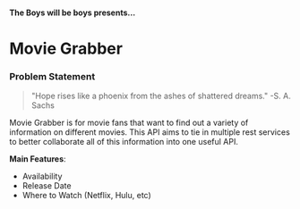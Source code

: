 #### The Boys will be boys presents...
# Movie Grabber


### Problem Statement

>"Hope rises like a phoenix from the ashes of shattered dreams." 
> -S. A. Sachs

Movie Grabber is for movie fans that want to find out a variety of information on different movies. This API aims to tie in multiple rest services to better collaborate all of this information into one useful API.

**Main Features**:

* Availability 
* Release Date 
* Where to Watch (Netflix, Hulu, etc)


